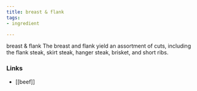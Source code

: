 ```yaml
---
title: breast & flank
tags:
- ingredient

---
```

breast & flank The breast and flank yield an assortment of cuts, including the flank steak, skirt steak, hanger steak, brisket, and short ribs.

### Links

* [[beef]]
